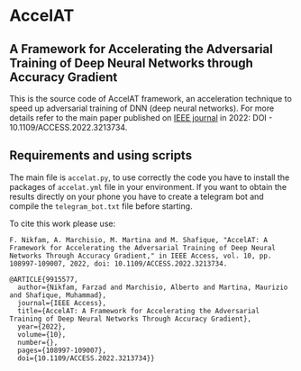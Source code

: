# AccelAT
## A Framework for Accelerating the Adversarial Training of Deep Neural Networks through Accuracy Gradient

This is the source code of AccelAT framework, an acceleration technique to speed up adversarial training of DNN (deep neural networks). For more details refer to the main paper published on [IEEE journal](https://ieeexplore.ieee.org/document/9915577) in 2022: DOI - 10.1109/ACCESS.2022.3213734.

## Requirements and using scripts
The main file is `accelat.py`, to use correctly the code you have to install the packages of `accelat.yml` file in your environment.
If you want to obtain the results directly on your phone you have to create a telegram bot and compile the `telegram_bot.txt` file before starting.

To cite this work please use:
```
F. Nikfam, A. Marchisio, M. Martina and M. Shafique, "AccelAT: A Framework for Accelerating the Adversarial Training of Deep Neural Networks Through Accuracy Gradient," in IEEE Access, vol. 10, pp. 108997-109007, 2022, doi: 10.1109/ACCESS.2022.3213734.
```
```
@ARTICLE{9915577,
  author={Nikfam, Farzad and Marchisio, Alberto and Martina, Maurizio and Shafique, Muhammad},
  journal={IEEE Access}, 
  title={AccelAT: A Framework for Accelerating the Adversarial Training of Deep Neural Networks Through Accuracy Gradient}, 
  year={2022},
  volume={10},
  number={},
  pages={108997-109007},
  doi={10.1109/ACCESS.2022.3213734}}
```
